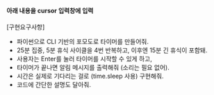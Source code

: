 #### 아래 내용을 cursor 입력창에 입력

[구현요구사항]
 - 파이썬으로 CLI 기반의 포모도로 타이머를 만들어줘.
 - 25분 집중, 5분 휴식 사이클을 4번 반복하고, 이후엔 15분 긴 휴식이 포함돼.
 - 사용자는 Enter를 눌러 타이머를 시작할 수 있게 하고,
 - 타이머가 끝나면 알림 메시지를 출력해줘 (소리는 필요 없어).
 - 시간은 실제로 기다리는 걸로 (time.sleep 사용) 구현해줘.
 - 코드에 간단한 설명도 달아줘.

